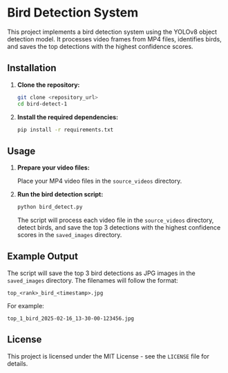 # Bird Detection System

This project implements a bird detection system using the YOLOv8 object detection model. It processes video frames from MP4 files, identifies birds, and saves the top detections with the highest confidence scores.

## Installation

1.  **Clone the repository:**

    ```bash
    git clone <repository_url>
    cd bird-detect-1
    ```

2.  **Install the required dependencies:**

    ```bash
    pip install -r requirements.txt
    ```

## Usage

1.  **Prepare your video files:**

    Place your MP4 video files in the `source_videos` directory.

2.  **Run the bird detection script:**

    ```bash
    python bird_detect.py
    ```

    The script will process each video file in the `source_videos` directory, detect birds, and save the top 3 detections with the highest confidence scores in the `saved_images` directory.

## Example Output

The script will save the top 3 bird detections as JPG images in the `saved_images` directory. The filenames will follow the format:

`top_<rank>_bird_<timestamp>.jpg`

For example:

`top_1_bird_2025-02-16_13-30-00-123456.jpg`

## License

This project is licensed under the MIT License - see the `LICENSE` file for details.
